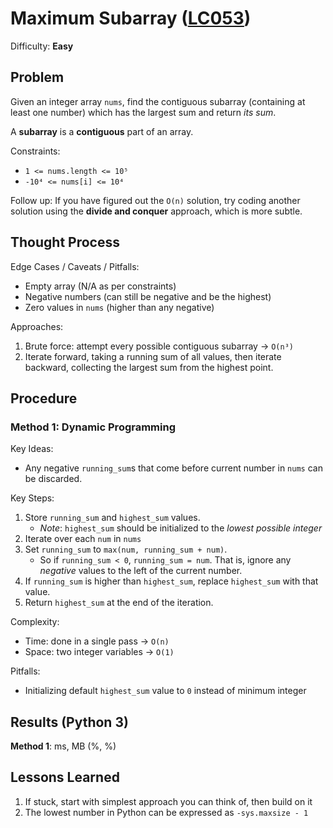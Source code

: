 # Maximum Subarray ([LC053](https://leetcode.com/problems/maximum-subarray/))
Difficulty: **Easy**

## Problem

Given an integer array `nums`, find the contiguous subarray (containing at least one number) which has the largest sum and return *its sum*.

A **subarray** is a **contiguous** part of an array.

Constraints:
- `1 <= nums.length <= 10⁵`
- `-10⁴ <= nums[i] <= 10⁴`

Follow up: If you have figured out the `O(n)` solution, try coding another solution using the **divide and conquer** approach, which is more subtle.

## Thought Process

Edge Cases / Caveats / Pitfalls:
- Empty array (N/A as per constraints)
- Negative numbers (can still be negative and be the highest)
- Zero values in `nums` (higher than any negative)

Approaches:
1. Brute force: attempt every possible contiguous subarray -> `O(n³)`
2. Iterate forward, taking a running sum of all values, then iterate backward, collecting the largest sum from the highest point.

## Procedure

### Method 1: Dynamic Programming

Key Ideas:
- Any negative `running_sum`s that come before current number in `nums` can be discarded.

Key Steps:
1. Store `running_sum` and `highest_sum` values.
    - *Note*: `highest_sum` should be initialized to the *lowest possible integer*
2. Iterate over each `num` in `nums`
3. Set `running_sum` to `max(num, running_sum + num)`.
    - So if `running_sum < 0`, `running_sum = num`.  That is, ignore any *negative* values to the left of the current number.
4. If `running_sum` is higher than `highest_sum`, replace `highest_sum` with that value.
5. Return `highest_sum` at the end of the iteration.

Complexity:
- Time: done in a single pass -> `O(n)`
- Space: two integer variables -> `O(1)`

Pitfalls:
- Initializing default `highest_sum` value to `0` instead of minimum integer

## Results (Python 3)

**Method 1**:  ms, MB (%, %)

## Lessons Learned
1. If stuck, start with simplest approach you can think of, then build on it
2. The lowest number in Python can be expressed as `-sys.maxsize - 1`
